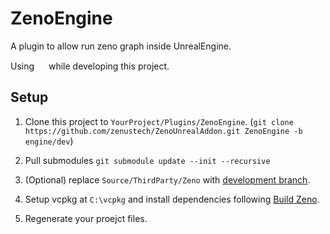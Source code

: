 # ZenoEngine

A plugin to allow run zeno graph inside UnrealEngine.

Using <a href="https://jb.gg/OpenSourceSupport"><img src="https://resources.jetbrains.com/storage/products/company/brand/logos/Rider_icon.png" width="15" height="15" /></a> while developing this project.

## Setup

1. Clone this project to `YourProject/Plugins/ZenoEngine`. (`git clone https://github.com/zenustech/ZenoUnrealAddon.git ZenoEngine -b engine/dev`)

2. Pull submodules `git submodule update --init --recursive`

3. (Optional) replace `Source/ThirdParty/Zeno` with [development branch](https://github.com/DarcJC/zeno/tree/dev/darc/unrealtool).

4. Setup vcpkg at `C:\vcpkg` and install dependencies following [Build Zeno](https://github.com/zenustech/zeno/blob/master/docs/BUILD_EXT.md).

5. Regenerate your proejct files.
